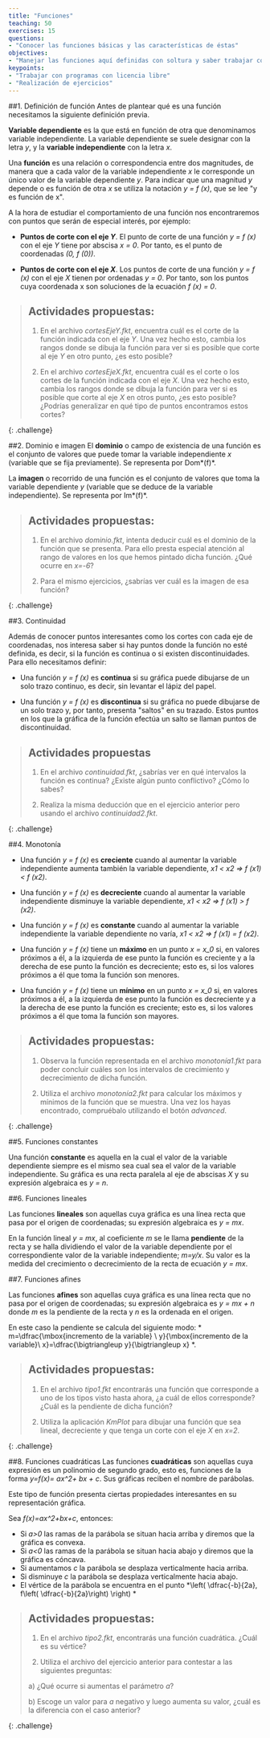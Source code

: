 ```yaml
---
title: "Funciones"
teaching: 50
exercises: 15
questions: 
- "Conocer las funciones básicas y las características de éstas"
objectives: 
- "Manejar las funciones aquí definidas con soltura y saber trabajar con determinados programas de licencia libre"
keypoints: 
- "Trabajar con programas con licencia libre"
- "Realización de ejercicios"
---
```


##1. Definición de función
Antes de plantear qué es una función necesitamos la siguiente definición previa.

**Variable dependiente** es la que está en función de otra que denominamos variable independiente. La variable dependiente se suele designar con la letra *y*, y la **variable independiente** con la letra *x*.

Una **función** es una relación o correspondencia entre dos magnitudes, de manera que a cada valor de la variable independiente *x* le corresponde un único valor de la variable dependiente *y*. Para indicar que una magnitud *y* depende o es función de otra *x* se utiliza la notación *y = f (x)*, que se lee "y es función de x".

A la hora de estudiar el comportamiento de una función nos encontraremos con puntos que serán de especial interés, por ejemplo:

- **Puntos de corte con el eje _Y_**. El punto de corte de una función *y = f (x)* con el eje *Y* tiene por abscisa *x = 0*. Por tanto, es el punto de coordenadas *(0, f (0))*.

- **Puntos de corte con el eje _X_**. Los puntos de corte de una función *y = f (x)* con el eje *X* tienen por ordenadas *y = 0*. Por tanto, son los puntos cuya coordenada x son soluciones de la ecuación *f (x) = 0*.


> 
> ## Actividades propuestas:
> 
> 1. En el archivo *cortesEjeY.fkt*, encuentra cuál es el corte de la función  indicada con el eje *Y*. Una vez hecho esto, cambia los rangos donde se dibuja la función para ver si es posible que corte al eje *Y* en otro punto, ¿es esto posible?
>	
> 2. En el archivo *cortesEjeX.fkt*, encuentra cuál es el corte o los cortes de la función indicada con el eje *X*. Una vez hecho esto, cambia los rangos donde se dibuja la función para ver si es posible que corte al eje *X* en otros punto, ¿es esto posible?¿Podrías generalizar en qué tipo de puntos encontramos estos cortes?
> 
{: .challenge}

##2. Dominio e imagen 
El **dominio** o campo de existencia de una función es el conjunto de valores que puede tomar la variable independiente
*x* (variable que se fija previamente). Se representa por Dom*(f)*.

La **imagen** o recorrido de una función es el conjunto de valores que toma la variable dependiente *y* (variable
que se deduce de la variable independiente). Se representa por Im*(f)*.

> 
> ## Actividades propuestas:
> 
> 1. En el archivo *dominio.fkt*, intenta deducir cuál es el dominio de la función que se presenta. Para ello presta especial atención al rango de valores en los que hemos pintado dicha función. ¿Qué ocurre en *x=-6*?
>	
> 2. Para el mismo ejercicios, ¿sabrías ver cuál es la imagen de esa función?
> 
{: .challenge}


##3. Continuidad

Además de conocer puntos interesantes como los cortes con cada eje de coordenadas, nos interesa saber si hay puntos donde la función no esté definida, es decir, si la función es continua o si existen discontinuidades. Para ello necesitamos definir:

- Una función *y = f (x)* es **continua** si su gráfica puede dibujarse de un solo trazo continuo, es decir, sin levantar el lápiz del papel.

- Una función *y = f (x)* es **discontinua** si su gráfica no puede dibujarse de un solo trazo y, por tanto, presenta "saltos" en su trazado. Estos puntos en los que la gráfica de la función efectúa un salto se llaman puntos de discontinuidad.

> 
> ## Actividades propuestas
> 
> 1. En el archivo *continuidad.fkt*, ¿sabrías ver en qué intervalos la función es continua? ¿Existe algún punto conflictivo? ¿Cómo lo sabes?
>	
> 2. Realiza la misma deducción que en el ejercicio anterior pero usando el archivo *continuidad2.fkt*.
> 
{: .challenge}


##4. Monotonía 

- Una función *y = f (x)* es **creciente** cuando al aumentar la variable independiente aumenta también la variable dependiente,  *x1 < x2 => f (x1) < f (x2)*. 

- Una función *y = f (x)* es **decreciente** cuando al aumentar la variable independiente disminuye la variable dependiente, *x1 < x2 => f (x1) > f (x2)*.

- Una función *y = f (x)* es **constante** cuando al aumentar la variable independiente la variable dependiente
no varía, *x1 < x2 => f (x1) = f (x2)*.

- Una función *y = f (x)* tiene un **máximo** en un punto *x = x_0* si, en valores próximos a él, a la izquierda de ese punto la función es creciente y a la derecha de ese punto la función es decreciente; esto es, si los valores próximos a él que toma la función son menores.

- Una función *y = f (x)* tiene un **mínimo** en un punto *x = x_0* si, en valores próximos a él, a la izquierda de ese punto la función es decreciente y a la derecha de ese punto la función es creciente; esto es, si los valores próximos a él que toma la función son mayores.

> 
> ## Actividades propuestas:
> 
> 1. Observa la función representada en el archivo *monotonía1.fkt* para poder concluir cuáles son los intervalos de crecimiento y decrecimiento de dicha función.
>	
> 2. Utiliza el archivo *monotonía2.fkt* para calcular los máximos y mínimos de la función que se muestra. Una vez los hayas encontrado, compruébalo utilizando el botón *advanced*.
> 
{: .challenge}

##5. Funciones constantes

Una función **constante** es aquella en la cual el valor de la variable dependiente siempre es el mismo sea cual sea el valor de la variable independiente. Su gráfica es una recta paralela al eje de abscisas *X* y su expresión algebraica es *y = n*.


##6. Funciones lineales

Las funciones **lineales** son aquellas cuya gráfica es una línea recta que pasa por el origen de coordenadas; su expresión algebraica es *y = mx*.

En la función lineal *y = mx*, al coeficiente *m* se le llama **pendiente** de la recta y se halla dividiendo el valor de la variable dependiente por el correspondiente valor de la variable
independiente; *m=y/x*.
Su valor es la medida del crecimiento o decrecimiento de la recta de ecuación *y = mx*.

##7. Funciones afines

Las funciones **afines** son aquellas cuya gráfica es una línea recta que no pasa por el origen de coordenadas; su expresión algebraica es *y = mx + n* donde *m* es la pendiente de la recta y *n* es la ordenada en el origen.

En este caso la pendiente se calcula del siguiente modo: * m=\dfrac{\mbox{incremento de la variable} \ y}{\mbox{incremento de la variable}\  x}=\dfrac{\bigtriangleup y}{\bigtriangleup x} *.

> 
> ## Actividades propuestas:
> 
> 1. En el archivo *tipo1.fkt* encontrarás una función que corresponde a uno de los tipos visto hasta ahora, ¿a cuál de ellos corresponde?¿Cuál es la pendiente de dicha función? 
>	
> 2. Utiliza la aplicación *KmPlot* para dibujar una función que sea lineal, decreciente y que tenga un corte con el eje *X* en *x=2*.
> 
{: .challenge}

##8. Funciones cuadráticas
Las funciones **cuadráticas** son aquellas cuya expresión es un polinomio de segundo grado, esto es, funciones de la forma *y=f(x)= ax^2+ bx + c*. Sus gráficas reciben el nombre de parábolas.

Este tipo de función presenta ciertas propiedades interesantes en su representación gráfica.

Sea *f(x)=ax^2+bx+c*, entonces:

- Si _a>0_ las ramas de la parábola se situan hacia arriba y diremos que la gráfica es convexa.
- Si _a<0_ las ramas de la parábola se situan hacia abajo y diremos que la gráfica es cóncava.
- Si aumentamos *c* la parábola se desplaza verticalmente hacia arriba.
- Si disminuye *c* la parábola se desplaza verticalmente hacia abajo.
- El vértice de la parábola se encuentra en el punto *\left( \dfrac{-b}{2a}, f\left( \dfrac{-b}{2a}\right) \right) *

> 
> ## Actividades propuestas:
> 
> 1. En el archivo *tipo2.fkt*, encontrarás una función cuadrática. ¿Cuál es su vértice?
>	
> 2. Utiliza el archivo del ejercicio anterior para contestar a las siguientes preguntas:
> 
> a) ¿Qué ocurre si aumentas el parámetro *a*?
> 
> b) Escoge un valor para *a* negativo y luego aumenta su valor, ¿cuál es la diferencia con el caso anterior?
> 
{: .challenge}


